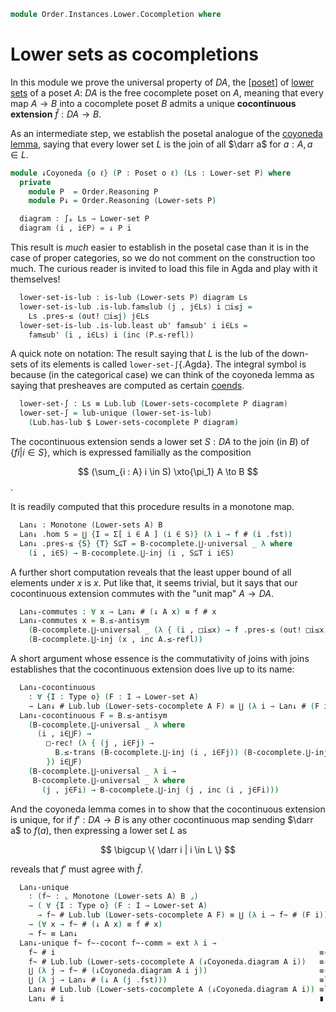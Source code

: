 <!--
```agda
open import Cat.Prelude

open import Order.Diagram.Lub.Reasoning
open import Order.Instances.Pointwise
open import Order.Instances.Lower
open import Order.Diagram.Glb
open import Order.Diagram.Lub
open import Order.Base

import Order.Reasoning
```
-->

```agda
module Order.Instances.Lower.Cocompletion where
```

# Lower sets as cocompletions

In this module we prove the universal property of $DA$, the [[poset]] of
[lower sets] of a poset $A$: $DA$ is the free cocomplete poset on $A$,
meaning that every map $A \to B$ into a cocomplete poset $B$ admits a
unique **cocontinuous extension** $\widehat{f} : DA \to B$.

[poset]: Order.Base.html
[lower sets]: Order.Instances.Lower.html

As an intermediate step, we establish the posetal analogue of the
[coyoneda lemma], saying that every lower set $L$ is the join of all
$\darr a$ for $a : A, a \in L$.

[coyoneda lemma]: Cat.Functor.Hom.Coyoneda.html

```agda
module ↓Coyoneda {o ℓ} (P : Poset o ℓ) (Ls : Lower-set P) where
  private
    module P  = Order.Reasoning P
    module P↓ = Order.Reasoning (Lower-sets P)

  diagram : ∫ₚ Ls → Lower-set P
  diagram (i , i∈P) = ↓ P i
```

This result is _much_ easier to establish in the posetal case than it is
in the case of proper categories, so we do not comment on the
construction too much. The curious reader is invited to load this file
in Agda and play with it themselves!

```agda
  lower-set-is-lub : is-lub (Lower-sets P) diagram Ls
  lower-set-is-lub .is-lub.fam≤lub (j , j∈Ls) i □i≤j =
    Ls .pres-≤ (out! □i≤j) j∈Ls
  lower-set-is-lub .is-lub.least ub' fam≤ub' i i∈Ls =
    fam≤ub' (i , i∈Ls) i (inc (P.≤-refl))
```

A quick note on notation: The result saying that $L$ is the lub of the
down-sets of its elements is called `lower-set-∫`{.Agda}. The integral symbol is
because (in the categorical case) we can think of the coyoneda lemma as
saying that presheaves are computed as certain [coends].

[coends]: Cat.Diagram.Coend.html

```agda
  lower-set-∫ : Ls ≡ Lub.lub (Lower-sets-cocomplete P diagram)
  lower-set-∫ = lub-unique (lower-set-is-lub)
    (Lub.has-lub $ Lower-sets-cocomplete P diagram)
```

<!--
```agda
module
  _ {o ℓ ℓ'} {A : Poset o ℓ} {B : Poset o ℓ'}
    {⋃ : {I : Type o} (F : I → ⌞ B ⌟) → ⌞ B ⌟}
    (⋃-lubs : ∀ {I : Type o} (F : I → ⌞ B ⌟) → is-lub B F (⋃ F))
    (f : Monotone A B)
  where
  private
    module A  = Poset A
    module DA = Poset (Lower-sets A)
    module B  = Poset B
    module B-cocomplete = Lubs B ⋃-lubs
```
-->

The cocontinuous extension sends a lower set $S : DA$ to the join (in
$B$) of $\{ f i | i \in S \}$, which is expressed familially as the
composition

$$
(\sum_{i : A} i \in S) \xto{\pi_1} A \to B
$$.

It is readily computed that this procedure results in a monotone map.

```agda
  Lan↓ : Monotone (Lower-sets A) B
  Lan↓ .hom S = ⋃ {I = Σ[ i ∈ A ] (i ∈ S)} (λ i → f # (i .fst))
  Lan↓ .pres-≤ {S} {T} S⊆T = B-cocomplete.⋃-universal _ λ where
    (i , i∈S) → B-cocomplete.⋃-inj (i , S⊆T i i∈S)
```

A further short computation reveals that the least upper bound of all
elements under $x$ is $x$. Put like that, it seems trivial, but it says
that our cocontinuous extension commutes with the "unit map" $A \to DA$.

```agda
  Lan↓-commutes : ∀ x → Lan↓ # (↓ A x) ≡ f # x
  Lan↓-commutes x = B.≤-antisym
    (B-cocomplete.⋃-universal _ (λ { (i , □i≤x) → f .pres-≤ (out! □i≤x) }))
    (B-cocomplete.⋃-inj (x , inc A.≤-refl))
```

A short argument whose essence is the commutativity of joins with joins
establishes that the cocontinuous extension does live up to its name:

```agda
  Lan↓-cocontinuous
    : ∀ {I : Type o} (F : I → Lower-set A)
    → Lan↓ # Lub.lub (Lower-sets-cocomplete A F) ≡ ⋃ (λ i → Lan↓ # (F i))
  Lan↓-cocontinuous F = B.≤-antisym
    (B-cocomplete.⋃-universal _ λ where
      (i , i∈⋃F) →
        □-rec! (λ { (j , i∈Fj) →
          B.≤-trans (B-cocomplete.⋃-inj (i , i∈Fj)) (B-cocomplete.⋃-inj j)
        }) i∈⋃F)
    (B-cocomplete.⋃-universal _ λ i →
     B-cocomplete.⋃-universal _ λ where
       (j , j∈Fi) → B-cocomplete.⋃-inj (j , inc (i , j∈Fi)))
```

And the coyoneda lemma comes in to show that the cocontinuous extension
is unique, for if $f' : DA \to B$ is any other cocontinuous map sending
$\darr a$ to $f(a)$, then expressing a lower set $L$ as

$$
\bigcup \{ \darr i | i \in L \}
$$

reveals that $f'$ must agree with $\widehat{f}$.

```agda
  Lan↓-unique
    : (f~ : ⌞ Monotone (Lower-sets A) B ⌟)
    → ( ∀ {I : Type o} (F : I → Lower-set A)
      → f~ # Lub.lub (Lower-sets-cocomplete A F) ≡ ⋃ (λ i → f~ # (F i)) )
    → (∀ x → f~ # (↓ A x) ≡ f # x)
    → f~ ≡ Lan↓
  Lan↓-unique f~ f~-cocont f~-comm = ext λ i →
    f~ # i                                                           ≡⟨ ap# f~ (↓Coyoneda.lower-set-∫ A i) ⟩
    f~ # Lub.lub (Lower-sets-cocomplete A (↓Coyoneda.diagram A i))   ≡⟨ f~-cocont (↓Coyoneda.diagram A i) ⟩
    ⋃ (λ j → f~ # (↓Coyoneda.diagram A i j))                         ≡⟨ ap ⋃ (funext λ j → f~-comm (j .fst) ∙ sym (Lan↓-commutes (j .fst))) ⟩
    ⋃ (λ j → Lan↓ # (↓ A (j .fst)))                                  ≡˘⟨ Lan↓-cocontinuous (↓Coyoneda.diagram A i) ⟩
    Lan↓ # Lub.lub (Lower-sets-cocomplete A (↓Coyoneda.diagram A i)) ≡˘⟨ ap# Lan↓ (↓Coyoneda.lower-set-∫ A i) ⟩
    Lan↓ # i                                                         ∎
```

